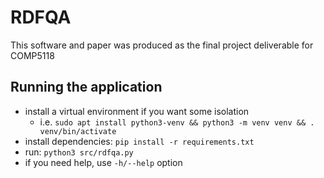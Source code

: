 # RDFQA

This software and paper was produced as the final project deliverable for COMP5118

## Running the application

- install a virtual environment if you want some isolation
  - i.e. `sudo apt install python3-venv && python3 -m venv venv && . venv/bin/activate`
- install dependencies: `pip install -r requirements.txt`
- run: `python3 src/rdfqa.py`
- if you need help, use `-h/--help` option
